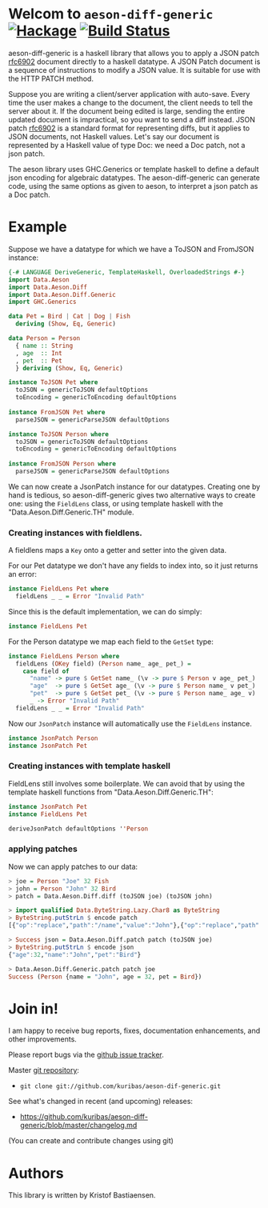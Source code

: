 # Welcom to `aeson-diff-generic` [![Hackage](https://img.shields.io/hackage/v/aeson-diff-generic.svg)](https://hackage.haskell.org/package/aeson-diff-generic) [![Build Status](https://travis-ci.org/kuribas/aeson-diff-generic.svg)](https://travis-ci.org/kuribas/aeson-diff-generic)

aeson-diff-generic is a haskell library that allows you to apply a
JSON patch [rfc6902](https://tools.ietf.org/html/rfc6902) document
directly to a haskell datatype.  A JSON Patch document is a sequence
of instructions to modify a JSON value.  It is suitable for use with 
the HTTP PATCH method.  

Suppose you are writing a client/server application with
auto-save. Every time the user makes a change to the document, the
client needs to tell the server about it. If the document being edited
is large, sending the entire updated document is impractical, so you
want to send a diff instead. JSON patch
[rfc6902](https://tools.ietf.org/html/rfc6902) is a standard format
for representing diffs, but it applies to JSON documents, not Haskell
values. Let's say our document is represented by a Haskell value of
type Doc: we need a Doc patch, not a json patch.

The aeson library uses GHC.Generics or template haskell to define a
default json encoding for algebraic datatypes. The aeson-diff-generic
can generate code, using the same options as given to aeson, to
interpret a json patch as a Doc patch.

# Example

Suppose we have a datatype for which we have a ToJSON and FromJSON instance:

```haskell
{-# LANGUAGE DeriveGeneric, TemplateHaskell, OverloadedStrings #-}
import Data.Aeson
import Data.Aeson.Diff
import Data.Aeson.Diff.Generic
import GHC.Generics

data Pet = Bird | Cat | Dog | Fish
  deriving (Show, Eq, Generic)

data Person = Person
  { name :: String
  , age  :: Int
  , pet  :: Pet
  } deriving (Show, Eq, Generic)

instance ToJSON Pet where
  toJSON = genericToJSON defaultOptions
  toEncoding = genericToEncoding defaultOptions
  
instance FromJSON Pet where
  parseJSON = genericParseJSON defaultOptions

instance ToJSON Person where
  toJSON = genericToJSON defaultOptions
  toEncoding = genericToEncoding defaultOptions
  
instance FromJSON Person where
  parseJSON = genericParseJSON defaultOptions
```

We can now create a JsonPatch instance for our datatypes.  Creating
one by hand is tedious, so aeson-diff-generic gives two alternative
ways to create one: using the `FieldLens` class, or using template
haskell with the "Data.Aeson.Diff.Generic.TH" module.

### Creating instances with fieldlens.

A fieldlens maps a `Key` onto a getter and setter into the given data.

For our Pet datatype we don't have any fields to index into, so it just returns an error:

```haskell
instance FieldLens Pet where
  fieldLens _ _ = Error "Invalid Path"
```

Since this is the default implementation, we can do simply:

```haskell
instance FieldLens Pet
```

For the Person datatype we map each field to the `GetSet` type:

```haskell
instance FieldLens Person where
  fieldLens (OKey field) (Person name_ age_ pet_) =
    case field of
      "name" -> pure $ GetSet name_ (\v -> pure $ Person v age_ pet_)
      "age"  -> pure $ GetSet age_ (\v -> pure $ Person name_ v pet_)
      "pet"  -> pure $ GetSet pet_ (\v -> pure $ Person name_ age_ v)
      _ -> Error "Invalid Path"
  fieldLens _ _ = Error "Invalid Path"
```

Now our `JsonPatch` instance will automatically use the `FieldLens` instance.

```haskell
instance JsonPatch Person
instance JsonPatch Pet
```

### Creating instances with template haskell

FieldLens still involves some boilerplate.  We can avoid that by using
the template haskell functions from "Data.Aeson.Diff.Generic.TH":

```haskell
instance JsonPatch Pet
instance FieldLens Pet

deriveJsonPatch defaultOptions ''Person
```

### applying patches

Now we can apply patches to our data:

```haskell
> joe = Person "Joe" 32 Fish
> john = Person "John" 32 Bird
> patch = Data.Aeson.Diff.diff (toJSON joe) (toJSON john)

> import qualified Data.ByteString.Lazy.Char8 as ByteString
> ByteString.putStrLn $ encode patch
[{"op":"replace","path":"/name","value":"John"},{"op":"replace","path":"/pet","value":"Bird"}]

> Success json = Data.Aeson.Diff.patch patch (toJSON joe)
> ByteString.putStrLn $ encode json
{"age":32,"name":"John","pet":"Bird"}

> Data.Aeson.Diff.Generic.patch patch joe
Success (Person {name = "John", age = 32, pet = Bird})
```

# Join in!

I am happy to receive bug reports, fixes, documentation enhancements,
and other improvements.

Please report bugs via the
[github issue tracker](http://github.com/kuribas/aeson-diff-generic/issues).

Master [git repository](http://github.com/kuribas/aeson-diff-generic):

* `git clone git://github.com/kuribas/aeson-dif-generic.git`

See what's changed in recent (and upcoming) releases:

* https://github.com/kuribas/aeson-diff-generic/blob/master/changelog.md

(You can create and contribute changes using git)


# Authors

This library is written by Kristof Bastiaensen.
